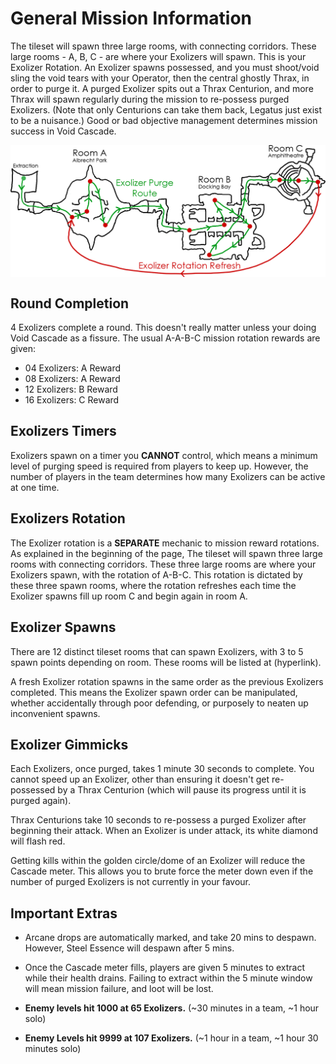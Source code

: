 # General Mission Information


The tileset will spawn three large rooms, with connecting corridors. These large rooms - A, B, C - are where your Exolizers will spawn. This is your Exolizer Rotation. An Exolizer spawns possessed, and you must shoot/void sling the void tears with your Operator, then the central ghostly Thrax, in order to purge it. A purged Exolizer spits out a Thrax Centurion, and more Thrax will spawn regularly during the mission to re-possess purged Exolizers. (Note that only Centurions can take them back, Legatus just exist to be a nuisance.) Good or bad objective management determines mission success in Void Cascade.

<div style="display: flex;">
    <img src="/images/rotation.png" alt="rotation"/>
</div>

## **Round Completion**

4 Exolizers complete a round. This doesn't really matter unless your doing Void Cascade as a fissure. The usual A-A-B-C mission rotation rewards are given:

- 04 Exolizers: A Reward        
- 08 Exolizers: A Reward
- 12 Exolizers: B Reward
- 16 Exolizers: C Reward

## **Exolizers Timers**

Exolizers spawn on a timer you **CANNOT** control, which means a minimum level of purging speed is required from players to keep up. However, the number of players in the team determines how many Exolizers can be active at one time.

## **Exolizers Rotation**

The Exolizer rotation is a **SEPARATE** mechanic to mission reward rotations. As explained in the beginning of the page, The tileset will spawn three large rooms with connecting corridors. These three large rooms are where your Exolizers spawn, with the rotation of A-B-C. This rotation is dictated by these three spawn rooms, where the rotation refreshes each time the Exolizer spawns fill up room C and begin again in room A.

## **Exolizer Spawns**

There are 12 distinct tileset rooms that can spawn Exolizers, with 3 to 5 spawn points depending on room. These rooms will be listed at (hyperlink).

A fresh Exolizer rotation spawns in the same order as the previous Exolizers completed. This means the Exolizer spawn order can be manipulated, whether accidentally through poor defending, or purposely to neaten up inconvenient spawns. 


## **Exolizer Gimmicks**

Each Exolizers, once purged, takes 1 minute 30 seconds to complete. You cannot speed up an Exolizer, other than ensuring it doesn't get re-possessed by a Thrax Centurion (which will pause its progress until it is purged again).

Thrax Centurions take 10 seconds to re-possess a purged Exolizer after beginning their attack. When an Exolizer is under attack, its white diamond will flash red.

Getting kills within the golden circle/dome of an Exolizer will reduce the Cascade meter. This allows you to brute force the meter down even if the number of purged Exolizers is not currently in your favour.

## **Important Extras**

- Arcane drops are automatically marked, and take 20 mins to despawn. However, Steel Essence will despawn after 5 mins.

- Once the Cascade meter fills, players are given 5 minutes to extract while their health drains. Failing to extract within the 5 minute window  will mean mission failure, and loot will be lost.

- **Enemy levels hit 1000 at 65 Exolizers.** (~30 minutes in a team, ~1 hour solo)

- **Enemy Levels hit 9999 at 107 Exolizers.** (~1 hour in a team, ~1 hour 30 minutes solo)